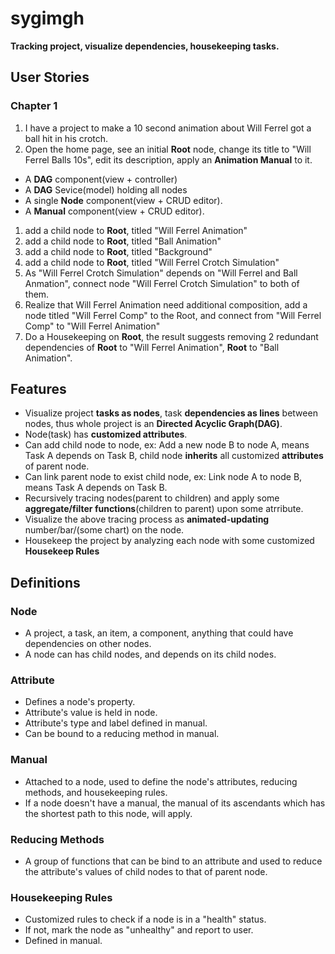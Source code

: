 # sygimgh
**Tracking project, visualize dependencies, housekeeping tasks.**

## User Stories
### Chapter 1
1. I have a project to make a 10 second animation about Will Ferrel got a ball hit in his crotch.
1. Open the home page, see an initial **Root** node, change its title to "Will Ferrel Balls 10s", edit its description, apply an **Animation Manual** to it.
  * A **DAG** component(view + controller)
  * A **DAG** Sevice(model) holding all nodes
  * A single **Node** component(view + CRUD editor).
  * A **Manual** component(view + CRUD editor).
1. add a child node to **Root**, titled "Will Ferrel Animation"
1. add a child node to **Root**, titled "Ball Animation"
1. add a child node to **Root**, titled "Background"
1. add a child node to **Root**, titled "Will Ferrel Crotch Simulation"
1. As "Will Ferrel Crotch Simulation" depends on "Will Ferrel and Ball Anmation", connect node "Will Ferrel Crotch Simulation" to both of them.
1. Realize that Will Ferrel Animation need additional composition, add a node titled "Will Ferrel Comp" to the Root, and connect from "Will Ferrel Comp" to "Will Ferrel Animation"
1. Do a Housekeeping on **Root**, the result suggests removing 2 redundant dependencies of **Root** to "Will Ferrel Animation", **Root** to "Ball Animation".


## Features
* Visualize project **tasks as nodes**, task **dependencies as lines** between nodes, thus whole project is an **Directed Acyclic Graph(DAG)**.
* Node(task) has **customized attributes**.
* Can add child node to node, ex: Add a new node B to node A, means Task A depends on Task B, child node **inherits** all customized **attributes** of parent node.
* Can link parent node to exist child node, ex: Link node A to node B, means Task A depends on Task B.
* Recursively tracing nodes(parent to children) and apply some **aggregate/filter functions**(children to parent) upon some atrribute.
* Visualize the above tracing process as **animated-updating** number/bar/(some chart) on the node.
* Housekeep the project by analyzing each node with some customized **Housekeep Rules**

## Definitions
### Node
  * A project, a task, an item, a component, anything that could have dependencies on other nodes.
  * A node can has child nodes, and depends on its child nodes.

### Attribute
  * Defines a node's property.
  * Attribute's value is held in node.
  * Attribute's type and label defined in manual.
  * Can be bound to a reducing method in manual.

### Manual
  * Attached to a node, used to define the node's attributes, reducing methods, and housekeeping rules.
  * If a node doesn't have a manual, the manual of its ascendants which has the shortest path to this node, will apply.

### Reducing Methods
  * A group of functions that can be bind to an attribute and used to reduce the attribute's values of child nodes to that of parent node.

### Housekeeping Rules
  * Customized rules to check if a node is in a "health" status.
  * If not, mark the node as "unhealthy" and report to user.
  * Defined in manual.

